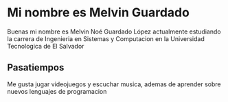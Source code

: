 # Mi nombre es Melvin Guardado
Buenas mi nombre es Melvin Noé Guardado López actualmente estudiando la carrera de Ingenieria en Sistemas y Computacion en la Universidad Tecnologica de El Salvador

## Pasatiempos
Me gusta jugar videojuegos y escuchar musica, ademas de aprender sobre nuevos lenguajes de programacion
